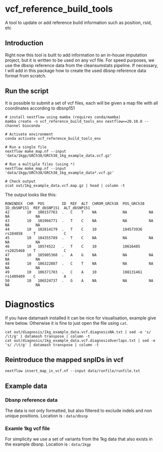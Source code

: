 # vcf_reference_build_tools
A tool to update or add reference build information such as position, rsid, etc


## Introduction
Right now this tool is built to add information to an in-house imputation project, but it is written to be used on any vcf file. For speed purposes, we use the dbsnp reference data from the cleansumstats pipeline. If necessary, I will add in this package how to create the used dbsnp reference data format from scratch.

## Run the script
It is possible to submit a set of vcf files, each will be given a map file with all coordinates according to dbsnp151

```
# install nextflow using mamba (requires conda/mamba)
mamba create -n vcf_reference_build_tools_env nextflow==20.10.0 --channel bioconda

# Activate environment
conda activate vcf_reference_build_tools_env

# Run a single file
nextflow make_map.nf --input 'data/1kgp/GRCh38/GRCh38_1kg_example_data.vcf.gz'

# Run a multiple files (using *)
nextflow make_map.nf --input 'data/1kgp/GRCh38/GRCh38_1kg_example_data*.vcf.gz'

# Check output
zcat out/1kg_example_data.vcf.map.gz | head | column -t
```

The output looks like this:
```
ROWINDEX  CHR  POS        ID  REF  ALT  CHROM_GRCh38  POS_GRCh38  ID_dbSNP151  REF_dbSNP151  ALT_dbSNP151
42        10   100157763  .   C    T    NA            NA          NA           NA            NA
43        10   101966771  .   T    C    NA            NA          NA           NA            NA
44        10   102814179  .   T    C    10            104573936   rs284858     T             C
45        10   104355789  .   T    C    NA            NA          NA           NA            NA
46        10   10574522   .   T    C    10            10616485    rs2025468    T             C
47        10   105905360  .   A    G    NA            NA          NA           NA            NA
48        10   106322887  .   C    T    NA            NA          NA           NA            NA
49        10   106371703  .   C    A    10            108131461   rs1409409    C             A
50        10   106524737  .   G    A    NA            NA          NA           NA            NA
```

# Diagnostics
If you have datamash installed it can be nice for visualisation, example give here below. Otherwise it is fine to just open the file using `cat`.
```
cat out/diagnosis/1kg_example_data.vcf.diagnosisNA.txt | sed -e 's/ /\t/g' | datamash transpose | column -t
cat out/diagnosis/1kg_example_data.vcf.diagnosisOverlaps.txt | sed -e 's/ /\t/g' | datamash transpose | column -t
```

## Reintroduce the mapped snpIDs in vcf
```
nextflow insert_map_in_vcf.nf --input data/runfile/runfile.txt
```

## Example data
### Dbsnp reference data
The data is not only formatted, but also filtered to exclude indels and non unique positions. Location is : `data/dbsnp`


### Examle 1kg vcf file
For simplicity we use a set of variants from the 1kg data that also exists in the example dbsnp. Location is : `data/1kgp`


